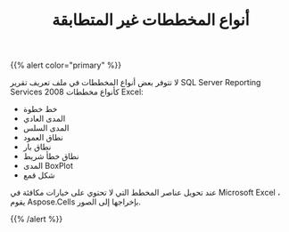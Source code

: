 ﻿---
title: أنواع المخططات غير المتطابقة
type: docs
weight: 40
url: /ar/reportingservices/mismatch-chart-types/
---
{{% alert color="primary" %}} 

لا تتوفر بعض أنواع المخططات في ملف تعريف تقرير SQL Server Reporting Services 2008 كأنواع مخططات Excel:

- خط خطوة
- المدى العادي
- المدى السلس
- نطاق العمود
- نطاق بار
- نطاق خطأ شريط
- المدى BoxPlot
- شكل قمع

عند تحويل عناصر المخطط التي لا تحتوي على خيارات مكافئة في Microsoft Excel ، يقوم Aspose.Cells بإخراجها إلى الصور.

{{% /alert %}}
